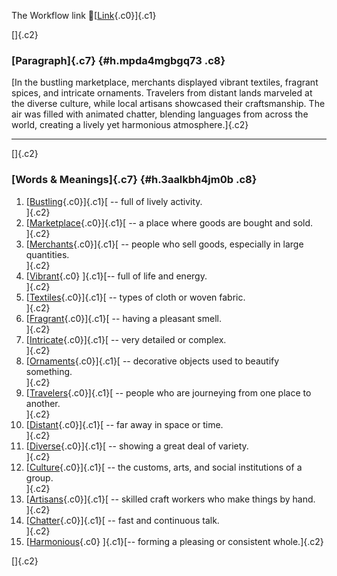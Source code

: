 The Workflow link
👏[[Link](https://www.google.com/url?q=http://www.google.com&sa=D&source=editors&ust=1755765720750096&usg=AOvVaw0R8ffWyjxeA5Bms_AS6IDs){.c0}]{.c1}

[]{.c2}

### [Paragraph]{.c7} {#h.mpda4mgbgq73 .c8}

[In the bustling marketplace, merchants displayed vibrant textiles,
fragrant spices, and intricate ornaments. Travelers from distant lands
marveled at the diverse culture, while local artisans showcased their
craftsmanship. The air was filled with animated chatter, blending
languages from across the world, creating a lively yet harmonious
atmosphere.]{.c2}

------------------------------------------------------------------------

[]{.c2}

### [Words & Meanings]{.c7} {#h.3aalkbh4jm0b .c8}

1.  [[Bustling](https://www.google.com/url?q=http://www.google.com&sa=D&source=editors&ust=1755765720752394&usg=AOvVaw0Lb9ltzp4o1aJQiZrAx1y1){.c0}]{.c1}[ --
    full of lively activity.\
    ]{.c2}
2.  [[Marketplace](https://www.google.com/url?q=http://www.google.com&sa=D&source=editors&ust=1755765720752868&usg=AOvVaw0xRWPTFY3JF9p_ltq_NaIc){.c0}]{.c1}[ --
    a place where goods are bought and sold.\
    ]{.c2}
3.  [[Merchants](https://www.google.com/url?q=http://www.google.com&sa=D&source=editors&ust=1755765720753370&usg=AOvVaw0s_IZulbqwp0ws1z-jHtzI){.c0}]{.c1}[ --
    people who sell goods, especially in large quantities.\
    ]{.c2}
4.  [[Vibrant](https://www.google.com/url?q=http://www.google.com&sa=D&source=editors&ust=1755765720753917&usg=AOvVaw1h9G3nglnTGaTK-zH7NGvS){.c0}
    ]{.c1}[-- full of life and energy.\
    ]{.c2}
5.  [[Textiles](https://www.google.com/url?q=http://www.google.com&sa=D&source=editors&ust=1755765720754305&usg=AOvVaw1RDpOJk-Glkt4eHm8ZiEhy){.c0}]{.c1}[ --
    types of cloth or woven fabric.\
    ]{.c2}
6.  [[Fragrant](https://www.google.com/url?q=http://www.google.com&sa=D&source=editors&ust=1755765720754755&usg=AOvVaw0BLahF7FKlltuq3Tqh75OP){.c0}]{.c1}[ --
    having a pleasant smell.\
    ]{.c2}
7.  [[Intricate](https://www.google.com/url?q=http://www.google.com&sa=D&source=editors&ust=1755765720755128&usg=AOvVaw0LFyMqa_TkF-9Ow5Ee6uAw){.c0}]{.c1}[ --
    very detailed or complex.\
    ]{.c2}
8.  [[Ornaments](https://www.google.com/url?q=http://www.google.com&sa=D&source=editors&ust=1755765720755432&usg=AOvVaw31puBE6ldSKK2e0wcOIeyO){.c0}]{.c1}[ --
    decorative objects used to beautify something.\
    ]{.c2}
9.  [[Travelers](https://www.google.com/url?q=http://www.google.com&sa=D&source=editors&ust=1755765720755870&usg=AOvVaw14LUNzhHfFTE38FL7O4fHD){.c0}]{.c1}[ --
    people who are journeying from one place to another.\
    ]{.c2}
10. [[Distant](https://www.google.com/url?q=http://www.google.com&sa=D&source=editors&ust=1755765720756353&usg=AOvVaw3baSfExmhFLm7oouD1-jEM){.c0}]{.c1}[ --
    far away in space or time.\
    ]{.c2}
11. [[Diverse](https://www.google.com/url?q=http://www.google.com&sa=D&source=editors&ust=1755765720756761&usg=AOvVaw2nQw7eCFwUNlT3moI1ltrc){.c0}]{.c1}[ --
    showing a great deal of variety.\
    ]{.c2}
12. [[Culture](https://www.google.com/url?q=http://www.google.com&sa=D&source=editors&ust=1755765720757168&usg=AOvVaw3_cZJg9CihTE0R4RrKXImg){.c0}]{.c1}[ --
    the customs, arts, and social institutions of a group.\
    ]{.c2}
13. [[Artisans](https://www.google.com/url?q=http://www.google.com&sa=D&source=editors&ust=1755765720757692&usg=AOvVaw0BgklvSRshcP5CZwA6qMqk){.c0}]{.c1}[ --
    skilled craft workers who make things by hand.\
    ]{.c2}
14. [[Chatter](https://www.google.com/url?q=http://www.google.com&sa=D&source=editors&ust=1755765720758171&usg=AOvVaw2wRJVUF4E8VSu8_aT5CSIV){.c0}]{.c1}[ --
    fast and continuous talk.\
    ]{.c2}
15. [[Harmonious](https://www.google.com/url?q=http://www.google.com&sa=D&source=editors&ust=1755765720758574&usg=AOvVaw27CN8zzgvscQMjaCUkN3bi){.c0}
    ]{.c1}[-- forming a pleasing or consistent whole.]{.c2}

[]{.c2}
